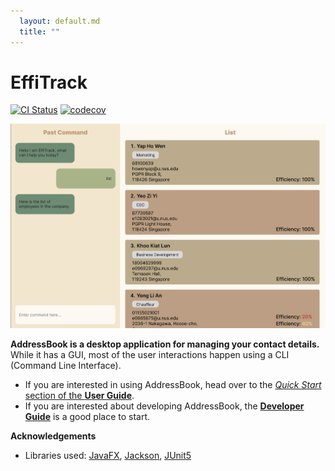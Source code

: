 ```yaml
---
  layout: default.md
  title: ""
---
```


# EffiTrack

[![CI Status](https://github.com/se-edu/addressbook-level3/workflows/Java%20CI/badge.svg)](https://github.com/AY2324S2-CS2103T-T14-1/tp/actions)
[![codecov](https://codecov.io/gh/AY2324S2-CS2103T-T09-4/tp/graph/badge.svg?token=WAIOG42WJK)](https://codecov.io/gh/AY2324S2-CS2103T-T14-1/tp)

![Ui](images/Ui.png)

**AddressBook is a desktop application for managing your contact details.** While it has a GUI, most of the user interactions happen using a CLI (Command Line Interface).

* If you are interested in using AddressBook, head over to the [_Quick Start_ section of the **User Guide**](UserGuide.html#quick-start).
* If you are interested about developing AddressBook, the [**Developer Guide**](DeveloperGuide.html) is a good place to start.


**Acknowledgements**

* Libraries used: [JavaFX](https://openjfx.io/), [Jackson](https://github.com/FasterXML/jackson), [JUnit5](https://github.com/junit-team/junit5)

